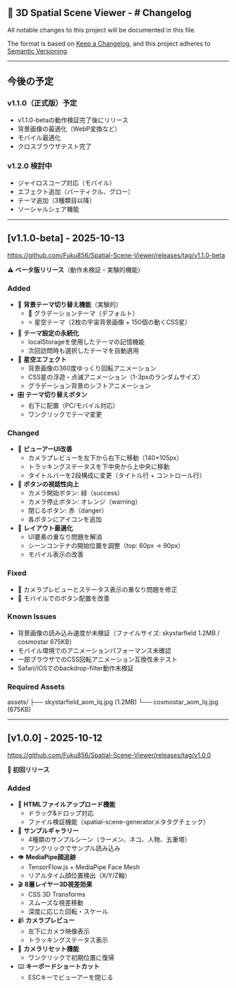 ## 📌 3D Spatial Scene Viewer - # Changelog

All notable changes to this project will be documented in this file.

The format is based on [Keep a Changelog](https://keepachangelog.com/en/1.1.0/),
and this project adheres to [Semantic Versioning](https://semver.org/spec/v2.0.0.html).

---

## 今後の予定

### v1.1.0（正式版）予定
- v1.1.0-betaの動作検証完了後にリリース
- 背景画像の最適化（WebP変換など）
- モバイル最適化
- クロスブラウザテスト完了

### v1.2.0 検討中
- ジャイロスコープ対応（モバイル）
- エフェクト追加（パーティクル、グロー）
- テーマ追加（3種類目以降）
- ソーシャルシェア機能

---

## [v1.1.0-beta] - 2025-10-13
https://github.com/Fuku856/Spatial-Scene-Viewer/releases/tag/v1.1.0-beta

**⚠️ ベータ版リリース**（動作未検証・実験的機能）

### Added
- 🎨 **背景テーマ切り替え機能**（実験的）
  - 🌈 グラデーションテーマ（デフォルト）
  - ⭐ 星空テーマ（2枚の宇宙背景画像 + 150個の動くCSS星）
- 💾 **テーマ設定の永続化**
  - localStorageを使用したテーマの記憶機能
  - 次回訪問時も選択したテーマを自動適用
- 🌟 **星空エフェクト**
  - 背景画像の360度ゆっくり回転アニメーション
  - CSS星の浮遊・点滅アニメーション（1-3pxのランダムサイズ）
  - グラデーション背景のシフトアニメーション
- 🎛️ **テーマ切り替えボタン**
  - 右下に配置（PC/モバイル対応）
  - ワンクリックでテーマ変更

### Changed
- 🎨 **ビューアーUI改善**
  - カメラプレビューを左下から右下に移動（140×105px）
  - トラッキングステータスを下中央から上中央に移動
  - タイトルバーを2段構成に変更（タイトル行 + コントロール行）
- 🎯 **ボタンの視認性向上**
  - カメラ開始ボタン: 緑（success）
  - カメラ停止ボタン: オレンジ（warning）
  - 閉じるボタン: 赤（danger）
  - 各ボタンにアイコンを追加
- 📐 **レイアウト最適化**
  - UI要素の重なり問題を解消
  - シーンコンテナの開始位置を調整（top: 60px → 90px）
  - モバイル表示の改善

### Fixed
- 🐛 カメラプレビューとステータス表示の重なり問題を修正
- 🐛 モバイルでのボタン配置を改善

### Known Issues
- 背景画像の読み込み速度が未検証（ファイルサイズ: skystarfield 1.2MB / cosmostar 675KB）
- モバイル環境でのアニメーションパフォーマンス未確認
- 一部ブラウザでのCSS回転アニメーション互換性未テスト
- Safari/iOSでのbackdrop-filter動作未検証


### Required Assets
assets/
├── skystarfield_aom_lq.jpg (1.2MB)
└── cosmostar_aom_lq.jpg (675KB)


---

## [v1.0.0] - 2025-10-12
https://github.com/Fuku856/Spatial-Scene-Viewer/releases/tag/v1.0.0

**🎉 初回リリース**

### Added
- 📁 **HTMLファイルアップロード機能**
  - ドラッグ&ドロップ対応
  - ファイル検証機能（spatial-scene-generatorメタタグチェック）
- 🎯 **サンプルギャラリー**
  - 4種類のサンプルシーン（ラーメン、ネコ、人物、五重塔）
  - ワンクリックでサンプル読み込み
- 👁️ **MediaPipe顔追跡**
  - TensorFlow.js + MediaPipe Face Mesh
  - リアルタイム顔位置検出（X/Y/Z軸）
- 🎬 **8層レイヤー3D視差効果**
  - CSS 3D Transforms
  - スムーズな視差移動
  - 深度に応じた回転・スケール
- 📹 **カメラプレビュー**
  - 左下にカメラ映像表示
  - トラッキングステータス表示
- 🔄 **カメラリセット機能**
  - ワンクリックで初期位置に復帰
- ⌨️ **キーボードショートカット**
  - ESCキーでビューアーを閉じる
  
